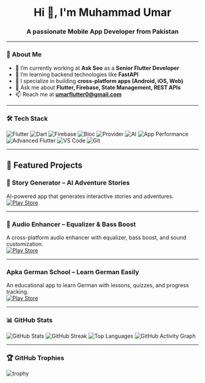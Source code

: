 <h1 align="center">Hi 👋, I'm Muhammad Umar</h1>
<h3 align="center">A passionate Mobile App Developer from Pakistan</h3>

---

### 🚀 About Me
- 🔭 I’m currently working at **Ask Seo** as a **Senior Flutter Developer**  
- 🌱 I’m learning backend technologies like **FastAPI**  
- 📱 I specialize in building **cross-platform apps (Android, iOS, Web)**  
- 💬 Ask me about **Flutter, Firebase, State Management, REST APIs**  
- 📫 Reach me at **umarflutter0@gmail.com**

---

### 🛠 Tech Stack
![Flutter](https://img.shields.io/badge/-Flutter-02569B?logo=flutter&logoColor=white&style=for-the-badge)
![Dart](https://img.shields.io/badge/-Dart-0175C2?logo=dart&logoColor=white&style=for-the-badge)
![Firebase](https://img.shields.io/badge/-Firebase-FFCA28?logo=firebase&logoColor=black&style=for-the-badge)
![Bloc](https://img.shields.io/badge/-Bloc-41B883?style=for-the-badge)
![Provider](https://img.shields.io/badge/-Provider-FF6F00?style=for-the-badge)
![AI](https://img.shields.io/badge/-AI-FF1493?style=for-the-badge)
![App Performance](https://img.shields.io/badge/-App%20Performance-2E8B57?style=for-the-badge)
![Advanced Flutter](https://img.shields.io/badge/-Advanced%20Flutter-008080?style=for-the-badge)
![VS Code](https://img.shields.io/badge/-VSCode-007ACC?logo=visual-studio-code&logoColor=white&style=for-the-badge)
![Git](https://img.shields.io/badge/-Git-F05032?logo=git&logoColor=white&style=for-the-badge)

---
## 🚀 Featured Projects  

### 📖 Story Generator – AI Adventure Stories  
AI-powered app that generates interactive stories and adventures.  
[![Play Store](https://img.shields.io/badge/View%20on%20Play%20Store-414141?logo=google-play&logoColor=white)](https://play.google.com/store/apps/details?id=com.storygenerator.stories.adventure)  

---

### 🎵 Audio Enhancer – Equalizer & Bass Boost  
A cross-platform audio enhancer with equalizer, bass boost, and sound customization.  
[![Play Store](https://img.shields.io/badge/View%20on%20Play%20Store-414141?logo=google-play&logoColor=white)](https://play.google.com/store/apps/details?id=com.equalizer.audio.enhancer)  

---

### Apka German School – Learn German Easily  
An educational app to learn German with lessons, quizzes, and progress tracking.  
[![Play Store](https://img.shields.io/badge/View%20on%20Play%20Store-414141?logo=google-play&logoColor=white)](https://play.google.com/store/apps/details?id=com.apkagermanschool.apka_german_school)  

---

### 📊 GitHub Stats
![GitHub Stats](https://github-readme-stats.vercel.app/api?username=umarflutter0&show_icons=true&count_private=true&hide=prs&theme=radical)
![GitHub Streak](https://github-readme-streak-stats.herokuapp.com/?user=umarflutter0&theme=radical)
![Top Languages](https://github-readme-stats.vercel.app/api/top-langs/?username=umarflutter0&layout=compact&theme=tokyonight)
![GitHub Activity Graph](https://github-readme-activity-graph.vercel.app/graph?username=umarflutter0&theme=tokyo-night)


---

### 🏆 GitHub Trophies
![trophy](https://github-profile-trophy.vercel.app/?username=umarflutter0&theme=onedark&row=1&column=6)
